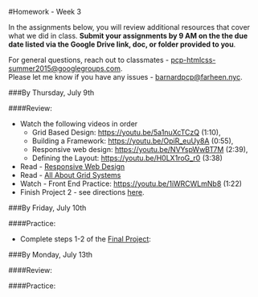 #Homework - Week 3

In the assignments below, you will review additional resources that cover what we did in class. **Submit your assignments by 9 AM on the the due date listed via the Google Drive link, doc, or folder provided to you**.  

For general questions, reach out to classmates - pcp-htmlcss-summer2015@googlegroups.com.  
Please let me know if you have any issues - barnardpcp@farheen.nyc.  


###By Thursday, July 9th

####Review:

- Watch the following videos in order
	- Grid Based Design: https://youtu.be/5a1nuXcTCzQ (1:10), 
	- Building a Framework: https://youtu.be/OpiR_euUy8A (0:55), 
	- Responsive web design: https://youtu.be/NVYspWwBT7M (2:39), 
	- Defining the Layout: https://youtu.be/H0LX1roG_r0 (3:38)
- Read - [Responsive Web Design](http://learn.shayhowe.com/advanced-html-css/responsive-web-design/)
- Read - [All About Grid Systems](http://webdesign.tutsplus.com/articles/all-about-grid-systems--webdesign-14471)
- Watch - Front End Practice: https://youtu.be/1iWRCWLmNb8 (1:22)
- Finish Project 2 - see directions [here](https://github.com/fma2/pcp-intro-web-development/blob/master/assignments/project2.md).


###By Friday, July 10th

####Practice:

- Complete steps 1-2 of the [Final Project](https://github.com/fma2/pcp-intro-web-development/blob/master/units/5-finalproject.md#51-finalproject):


###By Monday, July 13th

####Review:


####Practice: